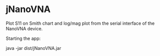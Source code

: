# jNanoVNA
Plot S11 on Smith chart and log/mag plot from the serial interface of the NanoVNA device.


Starting the app:

   java -jar dist/jNanoVNA.jar 
